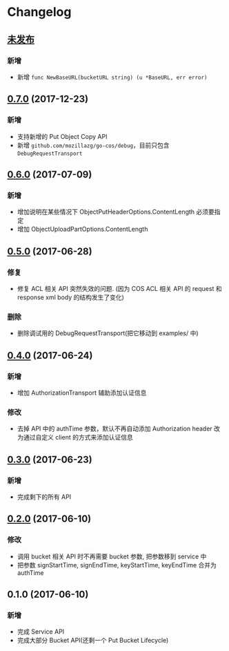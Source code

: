 # Changelog

## [未发布]

### 新增

* 新增 `func NewBaseURL(bucketURL string) (u *BaseURL, err error)`


## [0.7.0] (2017-12-23)

### 新增

* 支持新增的 Put Object Copy API
* 新增 `github.com/mozillazg/go-cos/debug`，目前只包含 `DebugRequestTransport`


## [0.6.0] (2017-07-09)

### 新增

* 增加说明在某些情况下 ObjectPutHeaderOptions.ContentLength 必须要指定
* 增加 ObjectUploadPartOptions.ContentLength


## [0.5.0] (2017-06-28)

### 修复

* 修复 ACL 相关 API 突然失效的问题.
  (因为 COS ACL 相关 API 的 request 和 response xml body 的结构发生了变化)

### 删除

* 删除调试用的 DebugRequestTransport(把它移动到 examples/ 中)


## [0.4.0] (2017-06-24)

### 新增

* 增加 AuthorizationTransport 辅助添加认证信息

### 修改

* 去掉 API 中的 authTime 参数，默认不再自动添加 Authorization header
  改为通过自定义 client 的方式来添加认证信息


## [0.3.0] (2017-06-23)

### 新增

* 完成剩下的所有 API


## [0.2.0] (2017-06-10)

### 修改

* 调用 bucket 相关 API 时不再需要 bucket 参数, 把参数移到 service 中
* 把参数 signStartTime, signEndTime, keyStartTime, keyEndTime 合并为 authTime


## 0.1.0 (2017-06-10)

### 新增

* 完成 Service API
* 完成大部分 Bucket API(还剩一个 Put Bucket Lifecycle)


[未发布]: https://github.com/mozillazg/go-cos/compare/v0.7.0...HEAD
[0.7.0]: https://github.com/mozillazg/go-cos/compare/v0.6.0...v0.7.0
[0.6.0]: https://github.com/mozillazg/go-cos/compare/v0.5.0...v0.6.0
[0.5.0]: https://github.com/mozillazg/go-cos/compare/v0.4.0...v0.5.0
[0.4.0]: https://github.com/mozillazg/go-cos/compare/v0.3.0...v0.4.0
[0.3.0]: https://github.com/mozillazg/go-cos/compare/v0.2.0...v0.3.0
[0.2.0]: https://github.com/mozillazg/go-cos/compare/v0.1.0...v0.2.0
